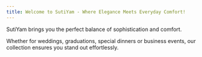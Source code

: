 ```yaml
---
title: Welcome to SutiYam - Where Elegance Meets Everyday Comfort!
---
```

SutiYam brings you the perfect balance of sophistication and comfort.

Whether for weddings, graduations, special dinners or business events, our collection ensures you stand out effortlessly.